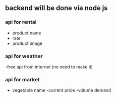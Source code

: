 ## backend will be done via node js
### api for rental 
 - product name
 - rate
 - product image

### api for weather
 -free api from internet (no need to make it)

### api for market
 - vegetable name
 -current price
 -volume demand 

